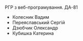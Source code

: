 РГР з веб-програмування. ДА-81

- Колесник Вадим
- Переяславський Сергій
- Дзюбчик Олександр
- Кубишка Катерина 
